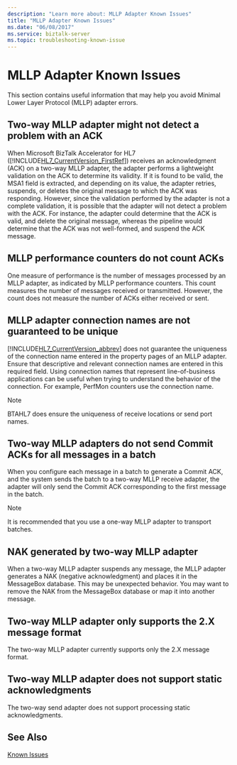 ```yaml
---
description: "Learn more about: MLLP Adapter Known Issues"
title: "MLLP Adapter Known Issues"
ms.date: "06/08/2017"
ms.service: biztalk-server
ms.topic: troubleshooting-known-issue
---
```

# MLLP Adapter Known Issues
This section contains useful information that may help you avoid Minimal Lower Layer Protocol (MLLP) adapter errors.  
  
## Two-way MLLP adapter might not detect a problem with an ACK  
 When Microsoft BizTalk Accelerator for HL7 ([!INCLUDE[HL7_CurrentVersion_FirstRef](../../includes/hl7-currentversion-firstref-md.md)]) receives an acknowledgment (ACK) on a two-way MLLP adapter, the adapter performs a lightweight validation on the ACK to determine its validity. If it is found to be valid, the MSA1 field is extracted, and depending on its value, the adapter retries, suspends, or deletes the original message to which the ACK was responding. However, since the validation performed by the adapter is not a complete validation, it is possible that the adapter will not detect a problem with the ACK. For instance, the adapter could determine that the ACK is valid, and delete the original message, whereas the pipeline would determine that the ACK was not well-formed, and suspend the ACK message.  
  
## MLLP performance counters do not count ACKs  
 One measure of performance is the number of messages processed by an MLLP adapter, as indicated by MLLP performance counters. This count measures the number of messages received or transmitted. However, the count does not measure the number of ACKs either received or sent.  
  
## MLLP adapter connection names are not guaranteed to be unique  
 [!INCLUDE[HL7_CurrentVersion_abbrev](../../includes/hl7-currentversion-abbrev-md.md)] does not guarantee the uniqueness of the connection name entered in the property pages of an MLLP adapter. Ensure that descriptive and relevant connection names are entered in this required field. Using connection names that represent line-of-business applications can be useful when trying to understand the behavior of the connection. For example, PerfMon counters use the connection name.  
  
> [!NOTE]
>  BTAHL7 does ensure the uniqueness of receive locations or send port names.  
  
## Two-way MLLP adapters do not send Commit ACKs for all messages in a batch  
 When you configure each message in a batch to generate a Commit ACK, and the system sends the batch to a two-way MLLP receive adapter, the adapter will only send the Commit ACK corresponding to the first message in the batch.  
  
> [!NOTE]
>  It is recommended that you use a one-way MLLP adapter to transport batches.  
  
## NAK generated by two-way MLLP adapter  
 When a two-way MLLP adapter suspends any message, the MLLP adapter generates a NAK (negative acknowledgment) and places it in the MessageBox database. This may be unexpected behavior. You may want to remove the NAK from the MessageBox database or map it into another message.  
  
## Two-way MLLP adapter only supports the 2.X message format  
 The two-way MLLP adapter currently supports only the 2.X message format.  
  
## Two-way MLLP adapter does not support static acknowledgments  
 The two-way send adapter does not support processing static acknowledgments.  
  
## See Also  
 [Known Issues](../../adapters-and-accelerators/accelerator-hl7/known-issues1.md)
